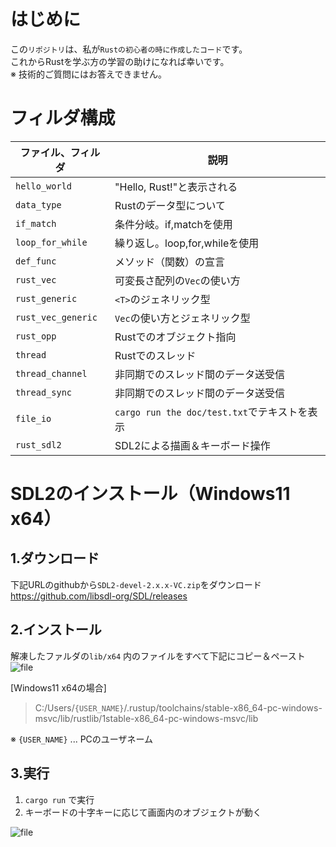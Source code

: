 # はじめに
この`リポジトリ`は、私が`Rustの初心者の時に作成したコード`です。  
これからRustを学ぶ方の学習の助けになれば幸いです。  
※ 技術的ご質問にはお答えできません。

# フィルダ構成
| ファイル、フィルダ | 説明       |
| ---------- | ---------- |
| `hello_world`  | "Hello, Rust!"と表示される      |
| `data_type`  | Rustのデータ型について      |
| `if_match`  | 条件分岐。if,matchを使用      |
| `loop_for_while`  |  繰り返し。loop,for,whileを使用      |
| `def_func`  | メソッド（関数）の宣言      |
| `rust_vec`  |  可変長さ配列の`Vec`の使い方      |
| `rust_generic`  |  `<T>`のジェネリック型      |
| `rust_vec_generic`  | `Vec`の使い方とジェネリック型      |
| `rust_opp`  | Rustでのオブジェクト指向      |
| `thread`  | Rustでのスレッド      |
| `thread_channel`  | 非同期でのスレッド間のデータ送受信      |
| `thread_sync`  | 非同期でのスレッド間のデータ送受信      |
| `file_io`  | `cargo run the doc/test.txt`でテキストを表示      |
| `rust_sdl2`  | SDL2による描画＆キーボード操作      |


# SDL2のインストール（Windows11 x64）
## 1.ダウンロード
下記URLのgithubから`SDL2-devel-2.x.x-VC.zip`をダウンロード  
https://github.com/libsdl-org/SDL/releases

## 2.インストール
解凍したファルダの`lib/x64` 内のファイルをすべて下記にコピー＆ペースト  
<img src="rust_sdl2/pic/sdl2_inst.png" alt="file">
  
[Windows11 x64の場合]  
>C:/Users/`{USER_NAME}`/.rustup/toolchains/stable-x86_64-pc-windows-msvc/lib/rustlib/1stable-x86_64-pc-windows-msvc/lib
  
※ `{USER_NAME}` ... PCのユーザネーム


## 3.実行
 1) `cargo run` で実行
 2) キーボードの十字キーに応じて画面内のオブジェクトが動く

<img src="rust_sdl2/pic/rust_sdl2.gif" alt="file">